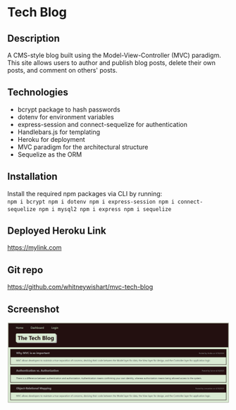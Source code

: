 # Tech Blog
## Description
A CMS-style blog built using the Model-View-Controller (MVC) paradigm. This site allows users to author and publish blog posts, delete their own posts, and comment on others' posts.

## Technologies
- bcrypt package to hash passwords
- dotenv for environment variables
- express-session and connect-sequelize for authentication
- Handlebars.js for templating
- Heroku for deployment
- MVC paradigm for the architectural structure
- Sequelize as the ORM

## Installation
Install the required npm packages via CLI by running:<br>
`npm i bcrypt npm i dotenv npm i express-session npm i connect-sequelize npm i mysql2 npm i express npm i sequelize`

## Deployed Heroku Link
https://mylink.com

## Git repo
https://github.com/whitneywishart/mvc-tech-blog

## Screenshot
<img src="./assets/images/screenshot.png" width="800">
